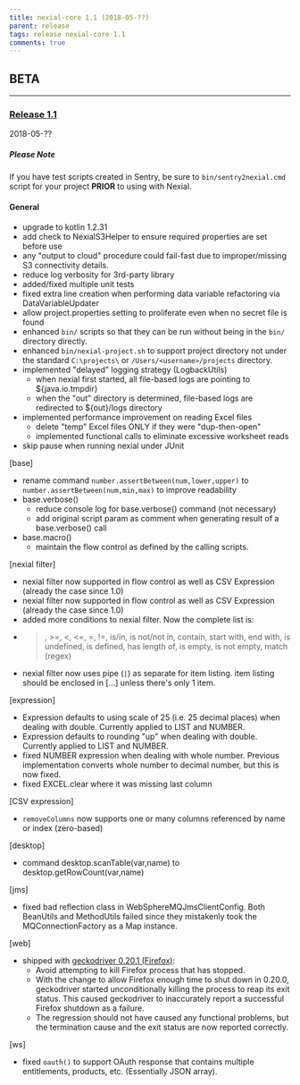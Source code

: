 ```yaml
---
title: nexial-core 1.1 (2018-05-??)
parent: release
tags: release nexial-core 1.1
comments: true
---
```



## BETA

--------------------------------------------------

### <a href="https://github.com/nexiality/nexial-core/releases/tag/nexial-core-1.1" class="external-link" target="_nexial_target">Release 1.1</a>
2018-05-??


##### Please Note
If you have test scripts created in Sentry, be sure to `bin/sentry2nexial.cmd` script for your project **PRIOR** to 
using with Nexial.


#### General
- upgrade to kotlin 1.2.31
- add check to NexialS3Helper to ensure required properties are set before use
- any "output to cloud" procedure could fail-fast due to improper/missing S3 connectivity details.
- reduce log verbosity for 3rd-party library
- added/fixed multiple unit tests
- fixed extra line creation when performing data variable refactoring via DataVariableUpdater 
- allow project.properties setting to proliferate even when no secret file is found
- enhanced `bin/` scripts so that they can be run without being in the `bin/` directory directly.
- enhanced `bin/nexial-project.sh` to support project directory not under the standard `C:\projects\` or 
  `/Users/<username>/projects` directory.
- implemented "delayed" logging strategy (LogbackUtils)
  - when nexial first started, all file-based logs are pointing to ${java.io.tmpdir}
  - when the "out" directory is determined, file-based logs are redirected to ${out}/logs directory
- implemented performance improvement on reading Excel files
  - delete "temp" Excel files ONLY if they were "dup-then-open"
  - implemented functional calls to eliminate excessive worksheet reads
- skip pause when running nexial under JUnit

[base]
- rename command `number.assertBetween(num,lower,upper)` to `number.assertBetween(num,min,max)` to improve readability
- base.verbose()
  - reduce console log for base.verbose() command (not necessary)
  - add original script param as comment when generating result of a base.verbose() call
- base.macro()
  - maintain the flow control as defined by the calling scripts.

[nexial filter]
- nexial filter now supported in flow control as well as CSV Expression (already the case since 1.0)
- nexial filter now supported in flow control as well as CSV Expression (already the case since 1.0)
- added more conditions to nexial filter. Now the complete list is:
 - >, >=, <, <=, =, !=, is/in, is not/not in, contain, start with, end with, is undefined, is defined, has length of, is empty, is not empty, match (regex)
- nexial filter now uses pipe (`|`) as separate for item listing.  item listing should be enclosed in [...] unless there's only 1 item.

[expression]
- Expression defaults to using scale of 25 (i.e. 25 decimal places) when dealing with double.  Currently applied to LIST and NUMBER.
- Expression defaults to rounding "up" when dealing with double.  Currently applied to LIST and NUMBER.
- fixed NUMBER expression when dealing with whole number.  Previous implementation converts whole number to decimal number, but this is now fixed.
- fixed EXCEL.clear where it was missing last column

[CSV expression]
- `removeColumns` now supports one or many columns referenced by name or index (zero-based)

[desktop]
- command desktop.scanTable(var,name) to desktop.getRowCount(var,name)

[jms]
- fixed bad reflection class in WebSphereMQJmsClientConfig.  Both BeanUtils and MethodUtils failed since they mistakenly took the MQConnectionFactory as a Map instance.

[web]
- shipped with [geckodriver 0.20.1 (Firefox)](https://github.com/mozilla/geckodriver/blob/release/CHANGES.md#0201-2018-04-06):
	- Avoid attempting to kill Firefox process that has stopped.	
	- With the change to allow Firefox enough time to shut down in 0.20.0, geckodriver started unconditionally killing 
	  the process to reap its exit status. This caused geckodriver to inaccurately report a successful Firefox shutdown 
	  as a failure.
	- The regression should not have caused any functional problems, but the termination cause and the exit status are 
	  now reported correctly.

[ws]
- fixed `oauth()` to support OAuth response that contains multiple entitlements, products, etc. (Essentially JSON array).

